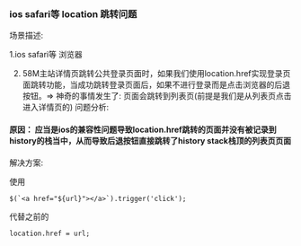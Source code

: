 ###  ios safari等 location 跳转问题
场景描述:

1.ios safari等 浏览器

2. 58M主站详情页跳转公共登录页面时，如果我们使用location.href实现登录页面跳转功能，当成功跳转登录页面后，如果不进行登录而是点击浏览器的后退按钮。=> 神奇的事情发生了: 页面会跳转到列表页(前提是我们是从列表页点击进入详情页的)
问题分析:

#### 原因： 应当是ios的兼容性问题导致location.href跳转的页面并没有被记录到history的栈当中，从而导致后退按钮直接跳转了history stack栈顶的列表页页面
解决方案:

使用
```
$(`<a href="${url}"></a>`).trigger('click');

```
代替之前的
```
location.href = url;
```